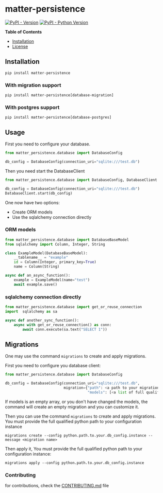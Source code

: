 # matter-persistence

[![PyPI - Version](https://img.shields.io/pypi/v/matter-persistence.svg)](https://pypi.org/project/matter-persistence)
[![PyPI - Python Version](https://img.shields.io/pypi/pyversions/matter-persistence.svg)](https://pypi.org/project/matter-persistence)

**Table of Contents**

- [Installation](#installation)
- [License](#license)

## Installation

```console
pip install matter-persistence
```

### With migration support

```console
pip install matter-persistence[database-migration]
```

### With postgres support

```console
pip install matter-persistence[database-postgres]
```


## Usage

First you need to configure your database.

```python
from matter_persistence.database import DatabaseConfig

db_config = DatabaseConfig(connection_uri="sqlite:///test.db")
```

Then you need start the DatabaseClient


```python
from matter_persistence.database import DatabaseConfig, DatabaseClient

db_config = DatabaseConfig(connection_uri="sqlite:///test.db")
DatabaseClient.start(db_config)
```

One now have two options:

* Create ORM models
* Use the sqlalchemy connection directly

### ORM models

```python
from matter_persistence.database import DatabaseBaseModel
from sqlalchemy import Column, Integer, String

class ExampleModel(DatabaseBaseModel):
    __tablename__ = "example"
    id = Column(Integer, primary_key=True)
    name = Column(String)

async def an_async_function():
    example = ExampleModel(name="test")
    await example.save()
```

### sqlalchemy connection directly

```python
from matter_persistence.database import get_or_reuse_connection
import  sqlalchemy as sa

async def another_sync_function():
    async with get_or_reuse_connection() as conn:
        await conn.execute(sa.text("SELECT 1"))
```

## Migrations

One may use the command `migrations` to create and apply migrations.

First you need to configure you database client:
```python
from matter_persistence.database import DatabaseConfig

db_config = DatabaseConfig(connection_uri="sqlite:///test.db",
                           migration={"path": <a path to your migrations folder>,
                                      "models": [<a list of full qualified class path of your ORM models>]})
```
If models is an empty array, or you don't have changed the models, the command will create an empty migration
and you can customize it.

Then you can use the command `migrations` to create and apply migrations. You must provide the full qualified
python path to your configuration instance

```console
migrations create --config python.path.to.your.db_config.instance --message <migration name>
```

Then apply it, You must provide the full qualified  python path to your configuration instance:
```console
migrations apply --config python.path.to.your.db_config.instance 
```

### Contributing

for contributions, check the [CONTRIBUTING.md](CONTRIBUTING.md) file
